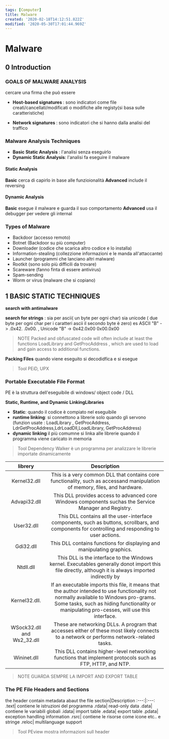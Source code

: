 ```yaml
---
tags: [Computer]
title: Malware
created: '2020-02-18T14:12:51.822Z'
modified: '2020-05-30T17:01:44.969Z'
---
```


# Malware

## 0 Introduction


### GOALS OF MALWARE ANALYSIS 

cercare una firma che può essere
- <b>Host-based signatures </b>: sono indicatori come file creati/cancellati/modificati o modifiche alle registy(si basa sulle caratteristiche)
 
- <b>Network signatures </b>: sono indicatori che si hanno dalla analisi del traffico


### Malware Analysis Techniques
- <b> Basic Static Analysis</b> : l'analisi senza eseguirlo 
- <b> Dynamic Static Analysis</b>: l'analisi fa eseguire il malware


#### Static Analysis
<b>Basic</b>
cerca di capirlo in base alle funzioionalità
<b>Advanced</b>
include il reversing 


#### Dynamic Analysis
<b>Basic</b>
esegue il malware e guarda il suo comportamento 
<b>Advanced</b>
usa il debugger per vedere gli internal 


### Types of Malware
- Backdoor (accesso remoto)
- Botnet (Backdoor su più computer)
- Downloader (codice che scarica altro codice e lo installa)
- Information-stealing (collezzione informazioni e le manda all'attaccante)
- Launcher (programmi che lanciano altri malware)
- Rootkit (sono solo più difficili da trovare)
- Scareware (fanno finta di essere antivirus)
- Spam-sending
- Worm or virus (malware che si copiano)



## 1 BASIC STATIC TECHNIQUES

<b>search with antimalware</b>  

 <b>search for strings</b> : sia per ascii( un byte per ogni char) sia unicode ( due byte per ogni char per i caratteri ascii il secondo byte è zero) es ASCII "B" -> .0x42. .0x00. , Unicode "B" -> 0x42.0x00 0x00.0x00 

> NOTE
Packed and obfuscated code will often include at least the functions LoadLibrary and
GetProcAddress , which are used to load and gain access to additional functions.

<b>Packing Files</b>
quando viene eseguito si decodidfica e si esegue
> Tool PEiD, UPX

### Portable Executable File Format
PE è la struttura dell'eseguibile di windows/ object code / DLL

<b>Static, Runtime, and Dynamic LinkingLibraries</b>
- <b>Static</b>: quando il codice è compiato nel eseguibile
- <b>runtime linking</b>: si connettono a librerie solo quando gli servono (funzion usate : LoadLibrary , GetProcAddress, LdrGetProcAddress,LdrLoadDll,LoadLibrary, GetProcAddress)
- <b>dynamic linking </b> il più comumne si linka alle librerie quando il programma viene caricato in memoria

> Tool Dependency Walker 
è un programma per analizzare le librerie importate dinamicamente


librery | Description
:-----:|:-----:
Kernel32.dll |This is a very common DLL that contains core functionality, such as accessand manipulation of memory, files, and hardware.
Advapi32.dll |This DLL provides access to advanced core Windows components suchas the Service Manager and Registry.
User32.dll |This DLL contains all the user-interface components, such as buttons, scrollbars, and components for controlling and responding to user actions.
Gdi32.dll |This DLL contains functions for displaying and manipulating graphics.
Ntdll.dll |This DLL is the interface to the Windows kernel. Executables generally donot import this file directly, although it is always imported indirectly by
Kernel32.dll.| If an executable imports this file, it means that the author intended to use functionality not normally available to Windows pro-grams. Some tasks, such as hiding functionality or manipulating pro-cesses, will use this interface.
WSock32.dll and Ws2\_32.dll |These are networking DLLs. A program that accesses either of these most likely connects to a network or performs network-related tasks.
Wininet.dll |This DLL contains higher-level networking functions that implement protocols such as FTP, HTTP, and NTP.

> NOTE GUARDA SEMPRE LA IMPORT AND EXPORT TABLE

### The PE File Headers and Sections
the header contain metadata abaut the file 
section|Description
:---:|:---:
.text| contiene le istruzioni del programma
.rdata| read-only data 
.data| contiene le variabili globali 
.idata|  import  table
.edata| export table
.pdata| exception handling information
.rsrc| contiene le risorse come icone etc.. e stringe
.reloc| multilanguage support

> Tool PEview mostra informazioni sull header






